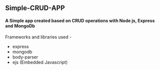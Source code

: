 ## Simple-CRUD-APP

#### A Simple app created based on CRUD operations with Node js, Express and MongoDb


Frameworks and libraries used -
- express
- mongodb
- body-parser
- ejs (Embedded Javascript)



